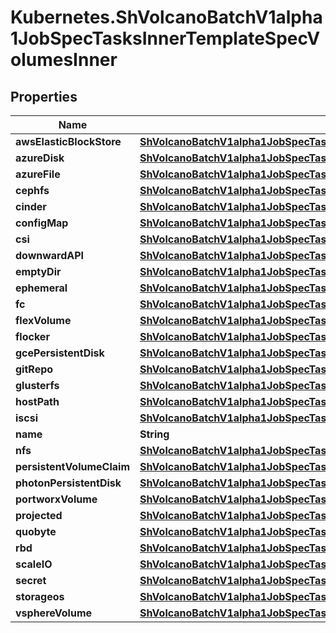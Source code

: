 # Kubernetes.ShVolcanoBatchV1alpha1JobSpecTasksInnerTemplateSpecVolumesInner

## Properties

Name | Type | Description | Notes
------------ | ------------- | ------------- | -------------
**awsElasticBlockStore** | [**ShVolcanoBatchV1alpha1JobSpecTasksInnerTemplateSpecVolumesInnerAwsElasticBlockStore**](ShVolcanoBatchV1alpha1JobSpecTasksInnerTemplateSpecVolumesInnerAwsElasticBlockStore.md) |  | [optional] 
**azureDisk** | [**ShVolcanoBatchV1alpha1JobSpecTasksInnerTemplateSpecVolumesInnerAzureDisk**](ShVolcanoBatchV1alpha1JobSpecTasksInnerTemplateSpecVolumesInnerAzureDisk.md) |  | [optional] 
**azureFile** | [**ShVolcanoBatchV1alpha1JobSpecTasksInnerTemplateSpecVolumesInnerAzureFile**](ShVolcanoBatchV1alpha1JobSpecTasksInnerTemplateSpecVolumesInnerAzureFile.md) |  | [optional] 
**cephfs** | [**ShVolcanoBatchV1alpha1JobSpecTasksInnerTemplateSpecVolumesInnerCephfs**](ShVolcanoBatchV1alpha1JobSpecTasksInnerTemplateSpecVolumesInnerCephfs.md) |  | [optional] 
**cinder** | [**ShVolcanoBatchV1alpha1JobSpecTasksInnerTemplateSpecVolumesInnerCinder**](ShVolcanoBatchV1alpha1JobSpecTasksInnerTemplateSpecVolumesInnerCinder.md) |  | [optional] 
**configMap** | [**ShVolcanoBatchV1alpha1JobSpecTasksInnerTemplateSpecVolumesInnerConfigMap**](ShVolcanoBatchV1alpha1JobSpecTasksInnerTemplateSpecVolumesInnerConfigMap.md) |  | [optional] 
**csi** | [**ShVolcanoBatchV1alpha1JobSpecTasksInnerTemplateSpecVolumesInnerCsi**](ShVolcanoBatchV1alpha1JobSpecTasksInnerTemplateSpecVolumesInnerCsi.md) |  | [optional] 
**downwardAPI** | [**ShVolcanoBatchV1alpha1JobSpecTasksInnerTemplateSpecVolumesInnerDownwardAPI**](ShVolcanoBatchV1alpha1JobSpecTasksInnerTemplateSpecVolumesInnerDownwardAPI.md) |  | [optional] 
**emptyDir** | [**ShVolcanoBatchV1alpha1JobSpecTasksInnerTemplateSpecVolumesInnerEmptyDir**](ShVolcanoBatchV1alpha1JobSpecTasksInnerTemplateSpecVolumesInnerEmptyDir.md) |  | [optional] 
**ephemeral** | [**ShVolcanoBatchV1alpha1JobSpecTasksInnerTemplateSpecVolumesInnerEphemeral**](ShVolcanoBatchV1alpha1JobSpecTasksInnerTemplateSpecVolumesInnerEphemeral.md) |  | [optional] 
**fc** | [**ShVolcanoBatchV1alpha1JobSpecTasksInnerTemplateSpecVolumesInnerFc**](ShVolcanoBatchV1alpha1JobSpecTasksInnerTemplateSpecVolumesInnerFc.md) |  | [optional] 
**flexVolume** | [**ShVolcanoBatchV1alpha1JobSpecTasksInnerTemplateSpecVolumesInnerFlexVolume**](ShVolcanoBatchV1alpha1JobSpecTasksInnerTemplateSpecVolumesInnerFlexVolume.md) |  | [optional] 
**flocker** | [**ShVolcanoBatchV1alpha1JobSpecTasksInnerTemplateSpecVolumesInnerFlocker**](ShVolcanoBatchV1alpha1JobSpecTasksInnerTemplateSpecVolumesInnerFlocker.md) |  | [optional] 
**gcePersistentDisk** | [**ShVolcanoBatchV1alpha1JobSpecTasksInnerTemplateSpecVolumesInnerGcePersistentDisk**](ShVolcanoBatchV1alpha1JobSpecTasksInnerTemplateSpecVolumesInnerGcePersistentDisk.md) |  | [optional] 
**gitRepo** | [**ShVolcanoBatchV1alpha1JobSpecTasksInnerTemplateSpecVolumesInnerGitRepo**](ShVolcanoBatchV1alpha1JobSpecTasksInnerTemplateSpecVolumesInnerGitRepo.md) |  | [optional] 
**glusterfs** | [**ShVolcanoBatchV1alpha1JobSpecTasksInnerTemplateSpecVolumesInnerGlusterfs**](ShVolcanoBatchV1alpha1JobSpecTasksInnerTemplateSpecVolumesInnerGlusterfs.md) |  | [optional] 
**hostPath** | [**ShVolcanoBatchV1alpha1JobSpecTasksInnerTemplateSpecVolumesInnerHostPath**](ShVolcanoBatchV1alpha1JobSpecTasksInnerTemplateSpecVolumesInnerHostPath.md) |  | [optional] 
**iscsi** | [**ShVolcanoBatchV1alpha1JobSpecTasksInnerTemplateSpecVolumesInnerIscsi**](ShVolcanoBatchV1alpha1JobSpecTasksInnerTemplateSpecVolumesInnerIscsi.md) |  | [optional] 
**name** | **String** |  | 
**nfs** | [**ShVolcanoBatchV1alpha1JobSpecTasksInnerTemplateSpecVolumesInnerNfs**](ShVolcanoBatchV1alpha1JobSpecTasksInnerTemplateSpecVolumesInnerNfs.md) |  | [optional] 
**persistentVolumeClaim** | [**ShVolcanoBatchV1alpha1JobSpecTasksInnerTemplateSpecVolumesInnerPersistentVolumeClaim**](ShVolcanoBatchV1alpha1JobSpecTasksInnerTemplateSpecVolumesInnerPersistentVolumeClaim.md) |  | [optional] 
**photonPersistentDisk** | [**ShVolcanoBatchV1alpha1JobSpecTasksInnerTemplateSpecVolumesInnerPhotonPersistentDisk**](ShVolcanoBatchV1alpha1JobSpecTasksInnerTemplateSpecVolumesInnerPhotonPersistentDisk.md) |  | [optional] 
**portworxVolume** | [**ShVolcanoBatchV1alpha1JobSpecTasksInnerTemplateSpecVolumesInnerPortworxVolume**](ShVolcanoBatchV1alpha1JobSpecTasksInnerTemplateSpecVolumesInnerPortworxVolume.md) |  | [optional] 
**projected** | [**ShVolcanoBatchV1alpha1JobSpecTasksInnerTemplateSpecVolumesInnerProjected**](ShVolcanoBatchV1alpha1JobSpecTasksInnerTemplateSpecVolumesInnerProjected.md) |  | [optional] 
**quobyte** | [**ShVolcanoBatchV1alpha1JobSpecTasksInnerTemplateSpecVolumesInnerQuobyte**](ShVolcanoBatchV1alpha1JobSpecTasksInnerTemplateSpecVolumesInnerQuobyte.md) |  | [optional] 
**rbd** | [**ShVolcanoBatchV1alpha1JobSpecTasksInnerTemplateSpecVolumesInnerRbd**](ShVolcanoBatchV1alpha1JobSpecTasksInnerTemplateSpecVolumesInnerRbd.md) |  | [optional] 
**scaleIO** | [**ShVolcanoBatchV1alpha1JobSpecTasksInnerTemplateSpecVolumesInnerScaleIO**](ShVolcanoBatchV1alpha1JobSpecTasksInnerTemplateSpecVolumesInnerScaleIO.md) |  | [optional] 
**secret** | [**ShVolcanoBatchV1alpha1JobSpecTasksInnerTemplateSpecVolumesInnerSecret**](ShVolcanoBatchV1alpha1JobSpecTasksInnerTemplateSpecVolumesInnerSecret.md) |  | [optional] 
**storageos** | [**ShVolcanoBatchV1alpha1JobSpecTasksInnerTemplateSpecVolumesInnerStorageos**](ShVolcanoBatchV1alpha1JobSpecTasksInnerTemplateSpecVolumesInnerStorageos.md) |  | [optional] 
**vsphereVolume** | [**ShVolcanoBatchV1alpha1JobSpecTasksInnerTemplateSpecVolumesInnerVsphereVolume**](ShVolcanoBatchV1alpha1JobSpecTasksInnerTemplateSpecVolumesInnerVsphereVolume.md) |  | [optional] 


